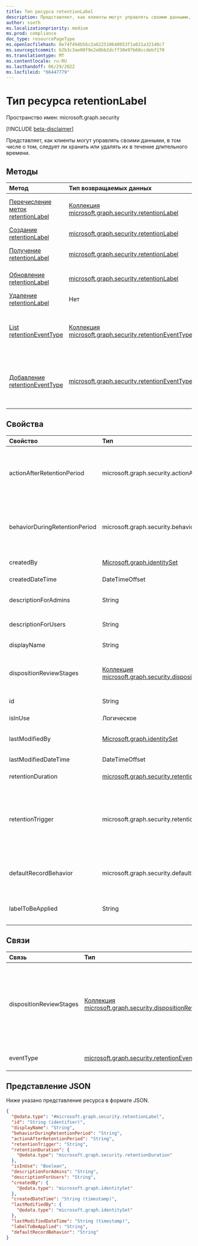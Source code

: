 ```yaml
---
title: Тип ресурса retentionLabel
description: Представляет, как клиенты могут управлять своими данными, независимо от того, как долго они сохраняются или удаляются.
author: sseth
ms.localizationpriority: medium
ms.prod: compliance
doc_type: resourcePageType
ms.openlocfilehash: 8e74f494b56c2a622510648953f1a021a32140c7
ms.sourcegitcommit: b2b3c3ae00f9e2e0bb2dcff30e97b60ccdebf170
ms.translationtype: MT
ms.contentlocale: ru-RU
ms.lasthandoff: 06/29/2022
ms.locfileid: "66447779"
---
```

# <a name="retentionlabel-resource-type"></a>Тип ресурса retentionLabel

Пространство имен: microsoft.graph.security

[!INCLUDE [beta-disclaimer](../../includes/beta-disclaimer.md)]

Представляет, как клиенты могут управлять своими данными, в том числе о том, следует ли хранить или удалять их в течение длительного времени.

## <a name="methods"></a>Методы
|Метод|Тип возвращаемых данных|Описание|
|:---|:---|:---|
|[Перечисление меток retentionLabel](../api/security-retentionlabel-list.md)|[Коллекция microsoft.graph.security.retentionLabel](../resources/security-retentionlabel.md)|Получение списка объектов [retentionLabel](../resources/security-retentionlabel.md) и их свойств.|
|[Создание retentionLabel](../api/security-retentionlabel-post.md)|[microsoft.graph.security.retentionLabel](../resources/security-retentionlabel.md)|Создайте объект [retentionLabel](../resources/security-retentionlabel.md) .|
|[Получение retentionLabel](../api/security-retentionlabel-get.md)|[microsoft.graph.security.retentionLabel](../resources/security-retentionlabel.md)|Чтение свойств и связей объекта [retentionLabel](../resources/security-retentionlabel.md) .|
|[Обновление retentionLabel](../api/security-retentionlabel-update.md)|[microsoft.graph.security.retentionLabel](../resources/security-retentionlabel.md)|Обновление свойств объекта [retentionLabel](../resources/security-retentionlabel.md) .|
|[Удаление retentionLabel](../api/security-retentionlabel-delete.md)|Нет|Удаление объекта [retentionLabel](../resources/security-retentionlabel.md) .|
|[List retentionEventType](../api/security-retentioneventtype-list.md)|[Коллекция microsoft.graph.security.retentionEventType](../resources/security-retentioneventtype.md)|Получение ресурсов retentionEventType из свойства навигации exapnd eventType.|
|[Добавление retentionEventType](../api/security-retentioneventtype-post.md)|[microsoft.graph.security.retentionEventType](../resources/security-retentioneventtype.md)|Добавьте eventType, добавив соответствующее свойство odata при создании метки.|

## <a name="properties"></a>Свойства
|Свойство|Тип|Описание|
|:---|:---|:---|
|actionAfterRetentionPeriod|microsoft.graph.security.actionAfterRetentionPeriod| Указывает действие, выполняемые с документом с этой меткой, примененной в течение периода хранения. Допустимые значения: `none`, `delete`, `startDispositionReview`, `unknownFutureValue`.|
|behaviorDuringRetentionPeriod|microsoft.graph.security.behaviorDuringRetentionPeriod|Указывает, как должен выглядеть документ с этой меткой в течение периода хранения. Допустимые значения: `doNotRetain`, `retain`, `retainAsRecord`, `retainAsRegulatoryRecord`, `unknownFutureValue`.|
|createdBy|[Microsoft.graph.identitySet](/graph/api/resources/identityset)|Представляет пользователя, создавшего метку retentionLabel.|
|createdDateTime|DateTimeOffset|Представляет дату и время создания метки хранения.|
|descriptionForAdmins|String|Предоставляет сведения о метках для администратора. Необязательно.|
|descriptionForUsers|String|Предоставляет сведения о метке для пользователя. Необязательное свойство.|
|displayName|String|Уникальная строка, определяющее имя метки.|
|dispositionReviewStages|[Коллекция microsoft.graph.security.dispositionReviewStage](../resources/security-dispositionreviewstage.md)|Просмотрите этапы, на которых рецензенты получают уведомления, чтобы определить, должен ли документ быть удален или сохранен.|
|id|String|Уникальный идентификатор метки хранения. [entity](/graph/api/resources/entity).|
|isInUse|Логическое|Указывает, используется ли метка в данный момент.|
|lastModifiedBy|[Microsoft.graph.identitySet](/graph/api/resources/identityset)|Пользователь, который последним изменил метку retentionLabel.|
|lastModifiedDateTime|DateTimeOffset|Дата последнего изменения метки хранения.|
|retentionDuration|[microsoft.graph.security.retentionDuration](../resources/security-retentionduration.md)|Указывает количество дней для сохранения содержимого.|
|retentionTrigger|microsoft.graph.security.retentionTrigger|Указывает, рассчитывается ли длительность хранения на основе даты создания содержимого, помеченной даты или даты последнего изменения. Допустимые значения: `dateLabeled`, `dateCreated`, `dateModified`, `dateOfEvent`, `unknownFutureValue`.|
|defaultRecordBehavior|microsoft.graph.security.defaultRecordBehavior|Указывает состояние блокировки или разблокировки метки записи при ее создании. Возможные значения: `startLocked`, , `startUnlocked``unknownFutureValue`.|
|labelToBeApplied|String|Указывает метку замены, которая будет применена автоматически по истечении срока хранения текущей метки. |


## <a name="relationships"></a>Связи
|Связь|Тип|Описание|
|:---|:---|:---|
|dispositionReviewStages|[Коллекция microsoft.graph.security.dispositionReviewStage](../resources/security-dispositionreviewstage.md)|Если действие в конце срока хранения выбрано как dispositionReview, dispositionReviewStages задает последовательный набор этапов по крайней мере с одним рецензентом на каждом этапе.|
|eventType|[microsoft.graph.security.retentionEventType](../resources/security-retentioneventtype.md)|Представляет тип, связанный с событием хранения.|

## <a name="json-representation"></a>Представление JSON
Ниже указано представление ресурса в формате JSON.
<!-- {
  "blockType": "resource",
  "keyProperty": "id",
  "@odata.type": "microsoft.graph.security.retentionLabel",
  "baseType": "microsoft.graph.entity",
  "openType": false
}
-->
``` json
{
  "@odata.type": "#microsoft.graph.security.retentionLabel",
  "id": "String (identifier)",
  "displayName": "String",
  "behaviorDuringRetentionPeriod": "String",
  "actionAfterRetentionPeriod": "String",
  "retentionTrigger": "String",
  "retentionDuration": {
    "@odata.type": "microsoft.graph.security.retentionDuration"
  },
  "isInUse": "Boolean",
  "descriptionForAdmins": "String",
  "descriptionForUsers": "String",
  "createdBy": {
    "@odata.type": "microsoft.graph.identitySet"
  },
  "createdDateTime": "String (timestamp)",
  "lastModifiedBy": {
    "@odata.type": "microsoft.graph.identitySet"
  },
  "lastModifiedDateTime": "String (timestamp)",
  "labelToBeApplied": "String",
  "defaultRecordBehavior": "String"
}
```
